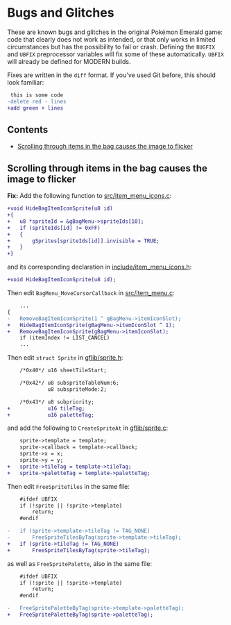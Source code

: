 
# Bugs and Glitches

These are known bugs and glitches in the original Pokémon Emerald game: code that clearly does not work as intended, or that only works in limited circumstances but has the possibility to fail or crash. Defining the `BUGFIX` and `UBFIX` preprocessor variables will fix some of these automatically. `UBFIX` will already be defined for MODERN builds.

Fixes are written in the `diff` format. If you've used Git before, this should look familiar:

```diff
 this is some code
-delete red - lines
+add green + lines
```

## Contents

- [Scrolling through items in the bag causes the image to flicker](#scrolling-through-items-in-the-bag-causes-the-image-to-flicker)


## Scrolling through items in the bag causes the image to flicker

**Fix:** Add the following function to [src/item_menu_icons.c](https://github.com/pret/pokeemerald/blob/master/src/item_menu_icons.c):
```diff
+void HideBagItemIconSprite(u8 id)
+{
+	u8 *spriteId = &gBagMenu->spriteIds[10];
+	if (spriteIds[id] != 0xFF)
+	{
+		gSprites[spriteIds[id]].invisible = TRUE;
+	}
+}

```

and its corresponding declaration in [include/item_menu_icons.h](https://github.com/pret/pokeemerald/blob/master/include/item_menu_icons.h):

```diff
+void HideBagItemIconSprite(u8 id);

```

Then edit `BagMenu_MoveCursorCallback` in [src/item_menu.c](https://github.com/pret/pokeemerald/blob/master/src/item_menu.c):

```diff
	...
{
-	RemoveBagItemIconSprite(1 ^ gBagMenu->itemIconSlot);
+	HideBagItemIconSprite(gBagMenu->itemIconSlot ^ 1);
+	RemoveBagItemIconSprite(gBagMenu->itemIconSlot);
	if (itemIndex != LIST_CANCEL)
	...
```


Then edit `struct Sprite` in [gflib/sprite.h](https://github.com/pret/pokeemerald/blob/master/gflib/sprite.h):

```diff
    /*0x40*/ u16 sheetTileStart;

    /*0x42*/ u8 subspriteTableNum:6;
             u8 subspriteMode:2;

    /*0x43*/ u8 subpriority;
+            u16 tileTag;
+            u16 paletteTag;
```

and add the following to `CreateSpriteAt` in [gflib/sprite.c](https://github.com/pret/pokeemerald/blob/master/gflib/sprite.c):

```diff
	sprite->template = template;
	sprite->callback = template->callback;
	sprite->x = x;
	sprite->y = y;
+	sprite->tileTag = template->tileTag;
+	sprite->paletteTag = template->paletteTag;
```

Then edit `FreeSpriteTiles` in the same file:

```diff
	#ifdef UBFIX
	if (!sprite || !sprite->template)
	    return;
	#endif

-	if (sprite->template->tileTag != TAG_NONE)
-	    FreeSpriteTilesByTag(sprite->template->tileTag);
+	if (sprite->tileTag != TAG_NONE)
+	    FreeSpriteTilesByTag(sprite->tileTag);
```

as well as `FreeSpritePalette`, also in the same file:

```diff
	#ifdef UBFIX
	if (!sprite || !sprite->template)
	    return;
	#endif

-	FreeSpritePaletteByTag(sprite->template->paletteTag);
+	FreeSpritePaletteByTag(sprite->paletteTag);
```
